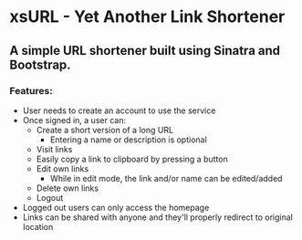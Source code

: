 # xsURL - Yet Another Link Shortener

## A simple URL shortener built using Sinatra and Bootstrap.

### Features:

- User needs to create an account to use the service
- Once signed in, a user can:
  - Create a short version of a long URL
    - Entering a name or description is optional
  - Visit links
  - Easily copy a link to clipboard by pressing a button
  - Edit own links
    - While in edit mode, the link and/or name can be edited/added
  - Delete own links
  - Logout
- Logged out users can only access the homepage
- Links can be shared with anyone and they'll properly redirect to original location
